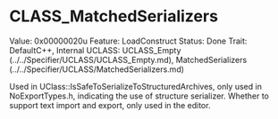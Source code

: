 # CLASS_MatchedSerializers

Value: 0x00000020u
Feature: LoadConstruct
Status: Done
Trait: DefaultC++, Internal
UCLASS: UCLASS_Empty (../../Specifier/UCLASS/UCLASS_Empty.md), MatchedSerializers (../../Specifier/UCLASS/MatchedSerializers.md)

Used in UClass::IsSafeToSerializeToStructuredArchives, only used in NoExportTypes.h, indicating the use of structure serializer. Whether to support text import and export, only used in the editor.